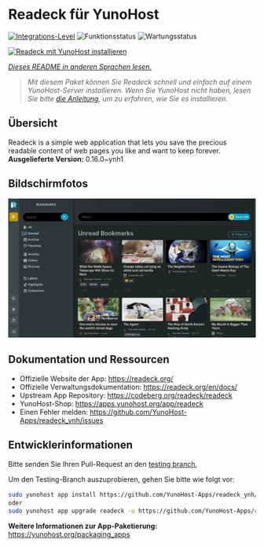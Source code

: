 <!--
N.B.: Diese README wurde automatisch von <https://github.com/YunoHost/apps/tree/master/tools/readme_generator> generiert.
Sie darf NICHT von Hand bearbeitet werden.
-->

# Readeck für YunoHost

[![Integrations-Level](https://dash.yunohost.org/integration/readeck.svg)](https://dash.yunohost.org/appci/app/readeck) ![Funktionsstatus](https://ci-apps.yunohost.org/ci/badges/readeck.status.svg) ![Wartungsstatus](https://ci-apps.yunohost.org/ci/badges/readeck.maintain.svg)

[![Readeck mit YunoHost installieren](https://install-app.yunohost.org/install-with-yunohost.svg)](https://install-app.yunohost.org/?app=readeck)

*[Dieses README in anderen Sprachen lesen.](./ALL_README.md)*

> *Mit diesem Paket können Sie Readeck schnell und einfach auf einem YunoHost-Server installieren.
Wenn Sie YunoHost nicht haben, lesen Sie bitte [die Anleitung](https://yunohost.org/#/install), um zu erfahren, wie Sie es installieren.*

## Übersicht

Readeck is a simple web application that lets you save the precious readable content of web pages you like and want to keep forever.
**Ausgelieferte Version:** 0.16.0~ynh1

## Bildschirmfotos

![Bildschirmfotos von Readeck](./doc/screenshots/dark.webp)

## Dokumentation und Ressourcen

- Offizielle Website der App: <https://readeck.org/>
- Offizielle Verwaltungsdokumentation: <https://readeck.org/en/docs/>
- Upstream App Repository: <https://codeberg.org/readeck/readeck>
- YunoHost-Shop: <https://apps.yunohost.org/app/readeck>
- Einen Fehler melden: <https://github.com/YunoHost-Apps/readeck_ynh/issues>

## Entwicklerinformationen

Bitte senden Sie Ihren Pull-Request an den [testing branch](https://github.com/YunoHost-Apps/readeck_ynh/tree/testing),


Um den Testing-Branch auszuprobieren, gehen Sie bitte wie folgt vor:

```bash
sudo yunohost app install https://github.com/YunoHost-Apps/readeck_ynh/tree/testing --debug
oder
sudo yunohost app upgrade readeck -u https://github.com/YunoHost-Apps/readeck_ynh/tree/testing --debug
```

**Weitere Informationen zur App-Paketierung:** <https://yunohost.org/packaging_apps>
